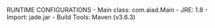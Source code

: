 RUNTIME CONFIGURATIONS
	- Main class: com.aiad.Main
	- JRE: 1.8
	- Import: jade.jar
	- Build Tools: Maven (v3.6.3)
